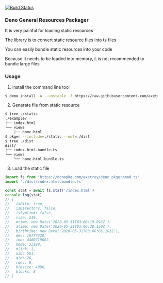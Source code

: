 [![Build Status](https://github.com/axetroy/deno_pkger/workflows/ci/badge.svg)](https://github.com/axetroy/deno_pkger/actions)

### Deno General Resources Packager

It is very painful for loading static resources

The library is to convert static resource files into ts files

You can easily bundle static resources into your code

Because it needs to be loaded into memory, it is not recommended to bundle large files

### Usage

1. Install the command line tool    

```bash
$ deno install -A --unstable -f https://raw.githubusercontent.com/axetroy/deno_pkger/master/pkger.ts
```

2. Generate file from static resource

```bash
$ tree ./static
./example/
├── index.html
└── views
    ├── home.html
$ pkger --include=./static --out=./dist
$ tree ./dist
dist/
├── index.html.bundle.ts
└── views
    └── home.html.bundle.ts
```

3. Load the static file

```typescript
import fs from 'https://denopkg.com/axetroy/deno_pkger/mod.ts'
import './dist/index.html.bundle.ts'

const stat = await fs.stat('/index.html')
console.log(stat)
// {
//   isFile: true,
//   isDirectory: false,
//   isSymlink: false,
//   size: 218,
//   mtime: new Date('2020-05-31T03:00:19.096Z'),
//   atime: new Date('2020-05-31T03:00:20.150Z'),
//   birthtime: new Date('2020-05-31T03:00:06.181Z'),
//   dev: 16777220,
//   ino: 4400719062,
//   mode: 33188,
//   nlink: 1,
//   uid: 501,
//   gid: 20,
//   rdev: 0,
//   blksize: 4096,
//   blocks: 8
// }
```
